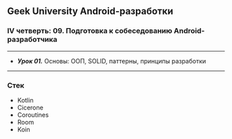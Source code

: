 ## Geek University Android-разработки
### IV четверть: 09. Подготовка к собеседованию Android-разработчика

---

- ***Урок 01.*** Основы: ООП, SOLID, паттерны, принципы разработки

--- 
### Стек
- Kotlin
- Cicerone
- Coroutines
- Room
- Koin
